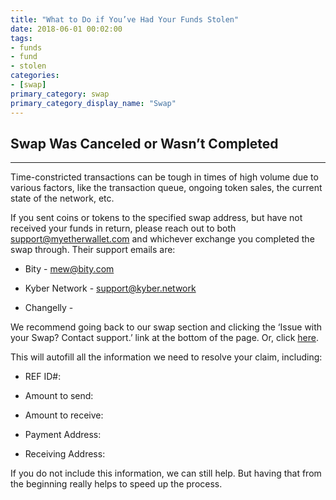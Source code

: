 ```yaml
---
title: "What to Do if You’ve Had Your Funds Stolen"
date: 2018-06-01 00:02:00
tags:
- funds
- fund
- stolen
categories:
- [swap]
primary_category: swap
primary_category_display_name: "Swap"
---
```


## Swap Was Canceled or Wasn’t Completed
***

Time-constricted transactions can be tough in times of high volume due to various factors, like the transaction queue, ongoing token sales, the current state of the network, etc.

If you sent coins or tokens to the specified swap address, but have not received your funds in return, please reach out to both support@myetherwallet.com and whichever exchange you completed the swap through. Their support emails are:

* Bity - mew@bity.com

* Kyber Network - support@kyber.network 

* Changelly - 

We recommend going back to our swap section and clicking the ‘Issue with your Swap? Contact support.’ link at the bottom of the page. Or, click [here]().

This will autofill all the information we need to resolve your claim, including:

* REF ID#:

* Amount to send:

* Amount to receive:

* Payment Address:

* Receiving Address:

If you do not include this information, we can still help. But having that from the beginning really helps to speed up the process. 
